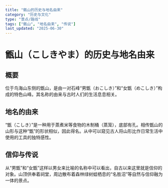```yaml
---
title: "甑山的历史与地名由来"
category: "历史与文化"
type: "景点/路线"
tags: ["甑山", "地名由来", "传说"]
last_updated: "2025-06-30"
---
```


# 甑山（こしきやま）的历史与地名由来

## 概要
位于鸟海山东侧的甑山，是由一对石峰“男甑（おこしき）”和“女甑（めこしき）”构成的特色山峰。其名称的由来与古时人们的生活息息相关。

## 地名的由来
“甑（こしき）”是一种用于蒸煮米等食物的木制桶（蒸笼），底部有孔。相传甑山的山形与这种“甑”的形状相似，因此得名。从中可以窥见古人将山形比作日常生活中使用的工具的独特感性。

## 信仰与传说
从“男甑”和“女甑”这样以男女来比喻的名称中可以看出，自古以来这里就是信仰的对象。山顶供奉着祠堂，周边散布着森林绿树蛙栖息的“名胜沼”等自然与信仰融为一体的景点。